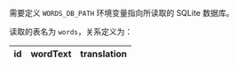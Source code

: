 ﻿需要定义 `WORDS_DB_PATH` 环境变量指向所读取的 SQLite 数据库。

读取的表名为 `words`，关系定义为：

|id|wordText|translation|
|:-:|:-----:|:---------:|
